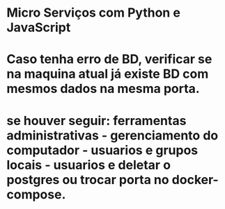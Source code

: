 # Micro Serviços com Python e JavaScript

# Caso tenha erro de BD, verificar se na maquina atual já existe BD com mesmos dados na mesma porta.
# se houver seguir: ferramentas administrativas - gerenciamento do computador - usuarios e grupos locais - usuarios e deletar o postgres ou trocar porta no docker-compose.